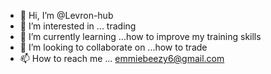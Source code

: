- 👋 Hi, I’m @Levron-hub
- 👀 I’m interested in ... trading 
- 🌱 I’m currently learning ...how to improve my training skills
- 💞️ I’m looking to collaborate on ...how to trade
- 📫 How to reach me ... emmiebeezy6@gmail.com

<!---
Levron-hub/Levron-hub is a ✨ special ✨ repository because its `README.md` (this file) appears on your GitHub profile.
You can click the Preview link to take a look at your changes.
--->

